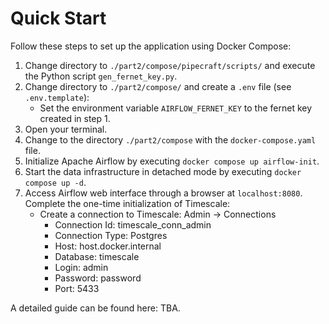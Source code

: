 # Quick Start
Follow these steps to set up the application using Docker Compose:
1. Change directory to `./part2/compose/pipecraft/scripts/` and execute the Python script `gen_fernet_key.py`.
2. Change directory to `./part2/compose/` and create a `.env` file (see `.env.template`):
   * Set the environment variable `AIRFLOW_FERNET_KEY` to the fernet key created in step 1.
3. Open your terminal.
4. Change to the directory ``./part2/compose`` with the ``docker-compose.yaml`` file.
5. Initialize Apache Airflow by executing ``docker compose up airflow-init``.
6. Start the data infrastructure in detached mode by executing ``docker compose up -d``.
7. Access Airflow web interface through a browser at ``localhost:8080``. Complete the one-time 
initialization of Timescale:
   - Create a connection to Timescale: Admin → Connections
     * Connection Id: timescale_conn_admin
     * Connection Type: Postgres
     * Host: host.docker.internal
     * Database: timescale
     * Login: admin
     * Password: password
     * Port: 5433

A detailed guide can be found here: TBA.